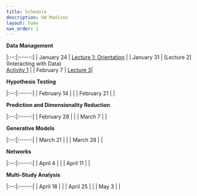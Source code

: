 ```yaml
---
title: Schedule
description: UW Madison
layout: home
nav_order: 1
---
```


**Data Management**

|:--:|:-----:|
| January 24 | [Lecture 1: Orientation]() |
| January 31 | [Lecture 2](Interacting with Data) <br/> [Activity 1]()  |
| February 7 |  [Lecture 3]()|

**Hypothesis Testing**

|:--:|:-----:|
| February 14 | |
| February 21 | |

**Prediction and Dimensionality Reduction**

|:--:|:-----:|
| February 28 | |
| March 7 | |

**Generative Models**

|:--:|:-----:|
| March 21  | |
| March 28 | |

**Networks**

|:--:|:-----:|
| April 4  | |
| April 11 | |

**Multi-Study Analysis**

|:--:|:-----:|
| April 18  | |
| April 25 | |
| May 3 | |
